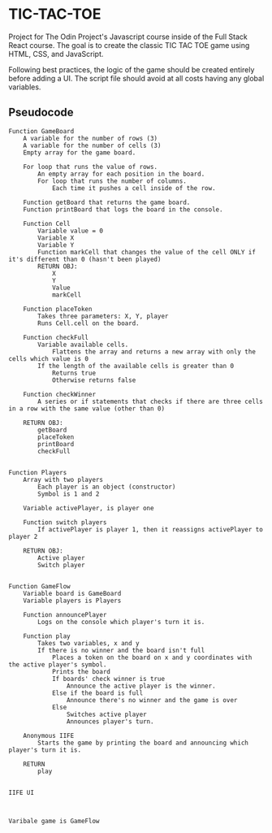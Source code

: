 # TIC-TAC-TOE

Project for The Odin Project's Javascript course inside of the Full Stack React course.
The goal is to create the classic TIC TAC TOE game using HTML, CSS, and JavaScript.

Following best practices, the logic of the game should be created entirely before adding a UI.
The script file should avoid at all costs having any global variables.

## Pseudocode

    Function GameBoard
        A variable for the number of rows (3)
        A variable for the number of cells (3)
        Empty array for the game board.
        
        For loop that runs the value of rows.
            An empty array for each position in the board.
            For loop that runs the number of columns.
                Each time it pushes a cell inside of the row.

        Function getBoard that returns the game board.
        Function printBoard that logs the board in the console.

        Function Cell
            Variable value = 0
            Variable X
            Variable Y
            Function markCell that changes the value of the cell ONLY if it's different than 0 (hasn't been played)
            RETURN OBJ:
                X
                Y
                Value
                markCell

        Function placeToken
            Takes three parameters: X, Y, player
            Runs Cell.cell on the board.

        Function checkFull
            Variable available cells.
                Flattens the array and returns a new array with only the cells which value is 0
            If the length of the available cells is greater than 0
                Returns true
                Otherwise returns false

        Function checkWinner
            A series or if statements that checks if there are three cells in a row with the same value (other than 0)

        RETURN OBJ:
            getBoard
            placeToken
            printBoard
            checkFull


    Function Players
        Array with two players
            Each player is an object (constructor)
            Symbol is 1 and 2

        Variable activePlayer, is player one

        Function switch players
            If activePlayer is player 1, then it reassigns activePlayer to player 2

        RETURN OBJ:
            Active player
            Switch player


    Function GameFlow
        Variable board is GameBoard
        Variable players is Players

        Function announcePlayer
            Logs on the console which player's turn it is.

        Function play
            Takes two variables, x and y
            If there is no winner and the board isn't full
                Places a token on the board on x and y coordinates with the active player's symbol.
                Prints the board
                If boards' check winner is true
                    Announce the active player is the winner.
                Else if the board is full
                    Announce there's no winner and the game is over
                Else
                    Switches active player
                    Announces player's turn.

        Anonymous IIFE
            Starts the game by printing the board and announcing which player's turn it is.

        RETURN
            play


    IIFE UI



    Varibale game is GameFlow